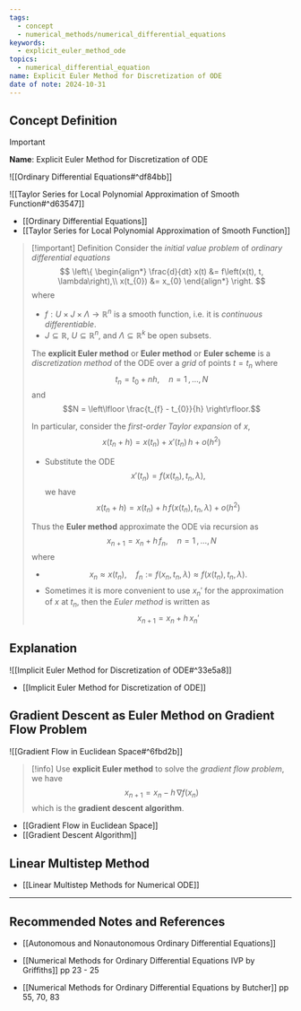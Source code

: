 ```yaml
---
tags:
  - concept
  - numerical_methods/numerical_differential_equations
keywords:
  - explicit_euler_method_ode
topics:
  - numerical_differential_equation
name: Explicit Euler Method for Discretization of ODE
date of note: 2024-10-31
---
```


## Concept Definition

>[!important]
>**Name**: Explicit Euler Method for Discretization of ODE

![[Ordinary Differential Equations#^df84bb]]

![[Taylor Series for Local Polynomial Approximation of Smooth Function#^d63547]]

- [[Ordinary Differential Equations]]
- [[Taylor Series for Local Polynomial Approximation of Smooth Function]]

>[!important] Definition
>Consider the *initial value problem* of *ordinary differential equations*
>$$
>\left\{
>\begin{align*}
>\frac{d}{dt} x(t) &= f\left(x(t), t, \lambda\right),\\
>x(t_{0}) &= x_{0}
>\end{align*}
>\right.
>$$
>where 
>- $f: U \times J \times \Lambda \to \mathbb{R}^n$ is a smooth function, i.e. it is *continuous differentiable*. 
>- $J \subseteq \mathbb{R}$, $U \subseteq \mathbb{R}^n$, and $\Lambda \subseteq \mathbb{R}^k$ be open subsets.
>  
>The **explicit Euler method** or **Euler method** or **Euler scheme** is a *discretization method* of the ODE over a *grid* of points $t = t_{n}$ where $$t_{n} = t_{0} + nh, \quad n=1\,{,}\ldots{,}\,N$$ and $$N = \left\lfloor  \frac{t_{f} - t_{0}}{h}  \right\rfloor.$$
>
>In particular, consider the *first-order Taylor expansion* of $x$, $$x(t_{n} + h) = x(t_{n}) + x'(t_{n})\,h + o(h^2)$$  
>- Substitute the ODE $$x'(t_{n}) = f(x(t_{n}), t_{n}, \lambda),$$ we have $$x(t_{n} + h) = x(t_{n}) + h\,f(x(t_{n}), t_{n}, \lambda) + o(h^2)$$
>  
>Thus the **Euler method** approximate the ODE via recursion as $$x_{n+1} = x_{n} + h\,f_{n}, \quad n=1\,{,}\ldots{,}\,N$$
>where
>- $$x_{n} \approx x(t_{n}), \quad f_{n} := f(x_{n}, t_{n}, \lambda) \approx f(x(t_{n}), t_{n}, \lambda).$$   
>- Sometimes it is more convenient to use $x_{n}'$ for the approximation of $x$ at $t_{n}$, then the *Euler method* is written as $$x_{n+1} = x_{n} + h\,x_{n}'$$



## Explanation

![[Implicit Euler Method for Discretization of ODE#^33e5a8]]

- [[Implicit Euler Method for Discretization of ODE]]

## Gradient Descent as Euler Method on Gradient Flow Problem

![[Gradient Flow in Euclidean Space#^6fbd2b]]

>[!info]
>Use **explicit Euler method** to solve the *gradient flow problem*, we have
>$$
>x_{n+1} = x_{n} - h\,\nabla f(x_{n})
>$$
>which is the **gradient descent algorithm**.

- [[Gradient Flow in Euclidean Space]]
- [[Gradient Descent Algorithm]]

## Linear Multistep Method

- [[Linear Multistep Methods for Numerical ODE]]



-----------
##  Recommended Notes and References


- [[Autonomous and Nonautonomous Ordinary Differential Equations]]

- [[Numerical Methods for Ordinary Differential Equations IVP by Griffiths]] pp 23 - 25
- [[Numerical Methods for Ordinary Differential Equations by Butcher]] pp 55, 70, 83